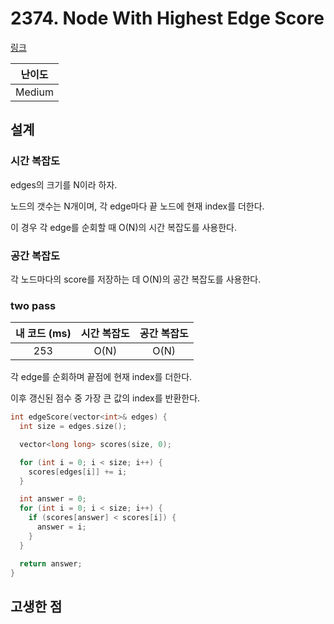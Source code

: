 # 2374. Node With Highest Edge Score

[링크](https://leetcode.com/problems/node-with-highest-edge-score/)

| 난이도 |
| :----: |
| Medium |

## 설계

### 시간 복잡도

edges의 크기를 N이라 하자.

노드의 갯수는 N개이며, 각 edge마다 끝 노드에 현재 index를 더한다.

이 경우 각 edge를 순회할 때 O(N)의 시간 복잡도를 사용한다.

### 공간 복잡도

각 노드마다의 score를 저장하는 데 O(N)의 공간 복잡도를 사용한다.

### two pass

| 내 코드 (ms) | 시간 복잡도 | 공간 복잡도 |
| :----------: | :---------: | :---------: |
|     253      |    O(N)     |    O(N)     |

각 edge를 순회하며 끝점에 현재 index를 더한다.

이후 갱신된 점수 중 가장 큰 값의 index를 반환한다.

```cpp
int edgeScore(vector<int>& edges) {
  int size = edges.size();

  vector<long long> scores(size, 0);

  for (int i = 0; i < size; i++) {
    scores[edges[i]] += i;
  }

  int answer = 0;
  for (int i = 0; i < size; i++) {
    if (scores[answer] < scores[i]) {
      answer = i;
    }
  }

  return answer;
}
```

## 고생한 점
